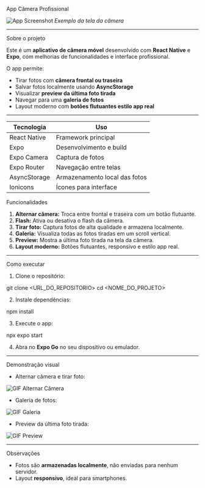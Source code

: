 
 App Câmera Profissional

![App Screenshot](./assets/screenshot.png)
*Exemplo da tela da câmera*

---

Sobre o projeto

Este é um **aplicativo de câmera móvel** desenvolvido com **React Native** e **Expo**, com melhorias de funcionalidades e interface profissional.

O app permite:

* Tirar fotos com **câmera frontal ou traseira**
* Salvar fotos localmente usando **AsyncStorage**
* Visualizar **preview da última foto tirada**
* Navegar para uma **galeria de fotos**
* Layout moderno com **botões flutuantes estilo app real**

---

| Tecnologia   | Uso                           |
| ------------ | ----------------------------- |
| React Native | Framework principal           |
| Expo         | Desenvolvimento e build       |
| Expo Camera  | Captura de fotos              |
| Expo Router  | Navegação entre telas         |
| AsyncStorage | Armazenamento local das fotos |
| Ionicons     | Ícones para interface         |





Funcionalidades

1. **Alternar câmera:** Troca entre frontal e traseira com um botão flutuante.
2. **Flash:** Ativa ou desativa o flash da câmera.
3. **Tirar foto:** Captura fotos de alta qualidade e armazena localmente.
4. **Galeria:** Visualiza todas as fotos tiradas em um scroll vertical.
5. **Preview:** Mostra a última foto tirada na tela da câmera.
6. **Layout moderno:** Botões flutuantes, responsivo e estilo app real.

---

 Como executar

1. Clone o repositório:


git clone <URL_DO_REPOSITORIO>
cd <NOME_DO_PROJETO>


2. Instale dependências:


npm install


3. Execute o app:


npx expo start


4. Abra no **Expo Go** no seu dispositivo ou emulador.

---

 Demonstração visual



* Alternar câmera e tirar foto:

![GIF Alternar Câmera](./assets/take_photo.gif)

* Galeria de fotos:

![GIF Galeria](./assets/gallery.gif)

* Preview da última foto tirada:

![GIF Preview](./assets/preview.gif)

---

 Observações

* Fotos são **armazenadas localmente**, não enviadas para nenhum servidor.
* Layout **responsivo**, ideal para smartphones.



